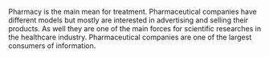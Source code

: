 Pharmacy is the main mean for treatment. Pharmaceutical companies have different models but mostly are interested in advertising and selling their products. As well they are one of the main forces for scientific researches in the healthcare industry. Pharmaceutical companies are one of the largest consumers of information.